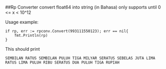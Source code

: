 ##Rp Converter
convert float64 into string (in Bahasa)
only supports until 0 <= x < 10^12

Usage example:
```
if rp, err := rpconv.Convert(993111550123); err == nil{
	fmt.Println(rp)
}
```
This should print 
```
SEMBILAN RATUS SEMBILAN PULUH TIGA MILYAR SERATUS SEBELAS JUTA LIMA RATUS LIMA PULUH RIBU SERATUS DUA PULUH TIGA RUPIAH
```

